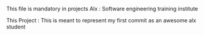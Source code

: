 This file is mandatory in projects
Alx
:  Software engineering training institute

This Project
:  This is meant to represent my first commit as an awesome alx student
